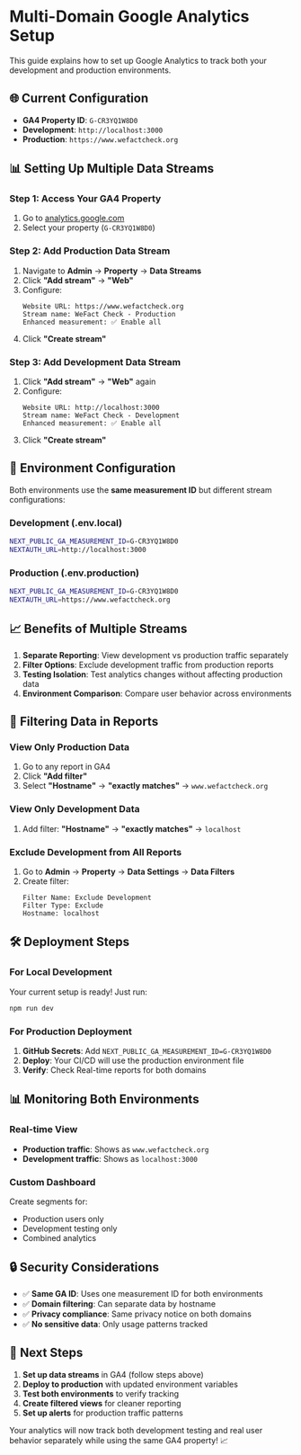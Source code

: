 # Multi-Domain Google Analytics Setup

This guide explains how to set up Google Analytics to track both your development and production environments.

## 🌐 **Current Configuration**

- **GA4 Property ID**: `G-CR3YQ1W8D0`
- **Development**: `http://localhost:3000` 
- **Production**: `https://www.wefactcheck.org`

## 📊 **Setting Up Multiple Data Streams**

### Step 1: Access Your GA4 Property
1. Go to [analytics.google.com](https://analytics.google.com)
2. Select your property (`G-CR3YQ1W8D0`)

### Step 2: Add Production Data Stream
1. Navigate to **Admin** → **Property** → **Data Streams**
2. Click **"Add stream"** → **"Web"**
3. Configure:
   ```
   Website URL: https://www.wefactcheck.org
   Stream name: WeFact Check - Production
   Enhanced measurement: ✅ Enable all
   ```
4. Click **"Create stream"**

### Step 3: Add Development Data Stream  
1. Click **"Add stream"** → **"Web"** again
2. Configure:
   ```
   Website URL: http://localhost:3000
   Stream name: WeFact Check - Development  
   Enhanced measurement: ✅ Enable all
   ```
3. Click **"Create stream"**

## 🔧 **Environment Configuration**

Both environments use the **same measurement ID** but different stream configurations:

### Development (.env.local)
```bash
NEXT_PUBLIC_GA_MEASUREMENT_ID=G-CR3YQ1W8D0
NEXTAUTH_URL=http://localhost:3000
```

### Production (.env.production)  
```bash
NEXT_PUBLIC_GA_MEASUREMENT_ID=G-CR3YQ1W8D0
NEXTAUTH_URL=https://www.wefactcheck.org
```

## 📈 **Benefits of Multiple Streams**

1. **Separate Reporting**: View development vs production traffic separately
2. **Filter Options**: Exclude development traffic from production reports  
3. **Testing Isolation**: Test analytics changes without affecting production data
4. **Environment Comparison**: Compare user behavior across environments

## 🎯 **Filtering Data in Reports**

### View Only Production Data
1. Go to any report in GA4
2. Click **"Add filter"** 
3. Select **"Hostname"** → **"exactly matches"** → `www.wefactcheck.org`

### View Only Development Data  
1. Add filter: **"Hostname"** → **"exactly matches"** → `localhost`

### Exclude Development from All Reports
1. Go to **Admin** → **Property** → **Data Settings** → **Data Filters**
2. Create filter:
   ```
   Filter Name: Exclude Development
   Filter Type: Exclude
   Hostname: localhost
   ```

## 🛠️ **Deployment Steps**

### For Local Development
Your current setup is ready! Just run:
```bash
npm run dev
```

### For Production Deployment
1. **GitHub Secrets**: Add `NEXT_PUBLIC_GA_MEASUREMENT_ID=G-CR3YQ1W8D0`
2. **Deploy**: Your CI/CD will use the production environment file
3. **Verify**: Check Real-time reports for both domains

## 📊 **Monitoring Both Environments**

### Real-time View
- **Production traffic**: Shows as `www.wefactcheck.org`  
- **Development traffic**: Shows as `localhost:3000`

### Custom Dashboard
Create segments for:
- Production users only
- Development testing only  
- Combined analytics

## 🔒 **Security Considerations**

- ✅ **Same GA ID**: Uses one measurement ID for both environments
- ✅ **Domain filtering**: Can separate data by hostname
- ✅ **Privacy compliance**: Same privacy notice on both domains
- ✅ **No sensitive data**: Only usage patterns tracked

## 🚀 **Next Steps**

1. **Set up data streams** in GA4 (follow steps above)
2. **Deploy to production** with updated environment variables
3. **Test both environments** to verify tracking
4. **Create filtered views** for cleaner reporting
5. **Set up alerts** for production traffic patterns

Your analytics will now track both development testing and real user behavior separately while using the same GA4 property! 📈
